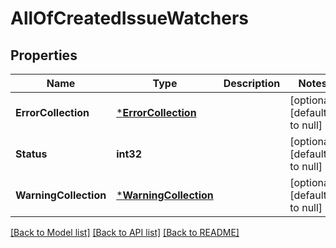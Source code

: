 # AllOfCreatedIssueWatchers

## Properties
Name | Type | Description | Notes
------------ | ------------- | ------------- | -------------
**ErrorCollection** | [***ErrorCollection**](ErrorCollection.md) |  | [optional] [default to null]
**Status** | **int32** |  | [optional] [default to null]
**WarningCollection** | [***WarningCollection**](WarningCollection.md) |  | [optional] [default to null]

[[Back to Model list]](../README.md#documentation-for-models) [[Back to API list]](../README.md#documentation-for-api-endpoints) [[Back to README]](../README.md)

